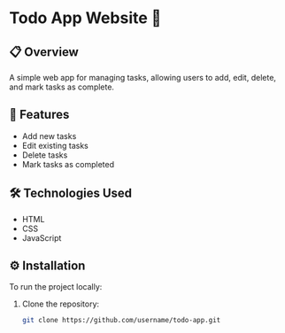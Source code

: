 # Todo App Website 📝

## 📋 Overview
A simple web app for managing tasks, allowing users to add, edit, delete, and mark tasks as complete.

## 🚀 Features
- Add new tasks
- Edit existing tasks
- Delete tasks
- Mark tasks as completed

## 🛠️ Technologies Used
- HTML
- CSS
- JavaScript

## ⚙️ Installation
To run the project locally:
1. Clone the repository:
   ```bash
   git clone https://github.com/username/todo-app.git

